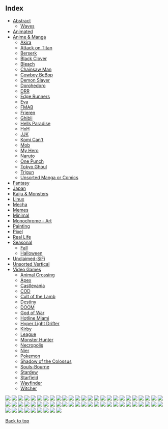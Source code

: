 
## Index

- [Abstract](https://github.com/RickyFoots/Wallpapers/blob/main/zz%20pages%20zz/Abstract.md)
  - [Waves](https://github.com/RickyFoots/Wallpapers/blob/main/zz%20pages%20zz/Waves.md)
- [Animated](https://github.com/RickyFoots/Wallpapers/blob/main/zz%20pages%20zz/Animated.md)
- [Anime & Manga](https://github.com/RickyFoots/Wallpapers/blob/main/zz%20pages%20zz/Anime-&-Manga.md)
  - [Akira](https://github.com/RickyFoots/Wallpapers/blob/main/zz%20pages%20zz/Akira.md)
  - [Attack on Titan](https://github.com/RickyFoots/Wallpapers/blob/main/zz%20pages%20zz/Attack-on-Titan.md)
  - [Berserk](https://github.com/RickyFoots/Wallpapers/blob/main/zz%20pages%20zz/Berserk.md)
  - [Black Clover](https://github.com/RickyFoots/Wallpapers/blob/main/zz%20pages%20zz/Black-Clover.md)
  - [Bleach](https://github.com/RickyFoots/Wallpapers/blob/main/zz%20pages%20zz/Bleach.md)
  - [Chainsaw Man](https://github.com/RickyFoots/Wallpapers/blob/main/zz%20pages%20zz/Chainsaw-Man.md)
  - [Cowboy BeBop](https://github.com/RickyFoots/Wallpapers/blob/main/zz%20pages%20zz/Cowboy-BeBop.md)
  - [Demon Slayer](https://github.com/RickyFoots/Wallpapers/blob/main/zz%20pages%20zz/Demon-Slayer.md)
  - [Dorohedoro](https://github.com/RickyFoots/Wallpapers/blob/main/zz%20pages%20zz/Dorohedoro.md)
  - [DRR](https://github.com/RickyFoots/Wallpapers/blob/main/zz%20pages%20zz/DRR.md)
  - [Edge Runners](https://github.com/RickyFoots/Wallpapers/blob/main/zz%20pages%20zz/Edge-Runners.md)
  - [Eva](https://github.com/RickyFoots/Wallpapers/blob/main/zz%20pages%20zz/Eva.md)
  - [FMAB](https://github.com/RickyFoots/Wallpapers/blob/main/zz%20pages%20zz/FMAB.md)
  - [Frieren](https://github.com/RickyFoots/Wallpapers/blob/main/zz%20pages%20zz/Frieren.md)
  - [Ghibli](https://github.com/RickyFoots/Wallpapers/blob/main/zz%20pages%20zz/Ghibli.md)
  - [Hells Paradise](https://github.com/RickyFoots/Wallpapers/blob/main/zz%20pages%20zz/Hells-Paradise.md)
  - [HxH](https://github.com/RickyFoots/Wallpapers/blob/main/zz%20pages%20zz/HxH.md)
  - [JJK](https://github.com/RickyFoots/Wallpapers/blob/main/zz%20pages%20zz/JJK.md)
  - [Komi Can't](https://github.com/RickyFoots/Wallpapers/blob/main/zz%20pages%20zz/Komi-Can't.md)
  - [Mob](https://github.com/RickyFoots/Wallpapers/blob/main/zz%20pages%20zz/Mob.md)
  - [My Hero](https://github.com/RickyFoots/Wallpapers/blob/main/zz%20pages%20zz/My-Hero.md)
  - [Naruto](https://github.com/RickyFoots/Wallpapers/blob/main/zz%20pages%20zz/Naruto.md)
  - [One Punch](https://github.com/RickyFoots/Wallpapers/blob/main/zz%20pages%20zz/One-Punch.md)
  - [Tokyo Ghoul](https://github.com/RickyFoots/Wallpapers/blob/main/zz%20pages%20zz/Tokyo-Ghoul.md)
  - [Trigun](https://github.com/RickyFoots/Wallpapers/blob/main/zz%20pages%20zz/Trigun.md)
  - [Unsorted Manga or Comics](https://github.com/RickyFoots/Wallpapers/blob/main/zz%20pages%20zz/Unsorted-Manga-or-Comics.md)
- [Fantasy](https://github.com/RickyFoots/Wallpapers/blob/main/zz%20pages%20zz/Fantasy.md)
- [Japan](https://github.com/RickyFoots/Wallpapers/blob/main/zz%20pages%20zz/Japan.md)
- [Kaiju & Monsters](https://github.com/RickyFoots/Wallpapers/blob/main/zz%20pages%20zz/Kaiju-&-Monsters.md)
- [Linux](https://github.com/RickyFoots/Wallpapers/blob/main/zz%20pages%20zz/Linux.md)
- [Mecha](https://github.com/RickyFoots/Wallpapers/blob/main/zz%20pages%20zz/Mecha.md)
- [Memes](https://github.com/RickyFoots/Wallpapers/blob/main/zz%20pages%20zz/Memes.md)
- [Minimal](https://github.com/RickyFoots/Wallpapers/blob/main/zz%20pages%20zz/Minimal.md)
- [Monochrome - Art](https://github.com/RickyFoots/Wallpapers/blob/main/zz%20pages%20zz/Monochrome-Art.md)
- [Painting](https://github.com/RickyFoots/Wallpapers/blob/main/zz%20pages%20zz/Painting.md)
- [Pixel](https://github.com/RickyFoots/Wallpapers/blob/main/zz%20pages%20zz/Pixel.md)
- [Real Life](https://github.com/RickyFoots/Wallpapers/blob/main/zz%20pages%20zz/Real-Life.md)
- [Seasonal](https://github.com/RickyFoots/Wallpapers/blob/main/zz%20pages%20zz/Seasonal.md)
  - [Fall](https://github.com/RickyFoots/Wallpapers/blob/main/zz%20pages%20zz/Fall.md)
  - [Halloween](https://github.com/RickyFoots/Wallpapers/blob/main/zz%20pages%20zz/Halloween.md)
- [Unclaimed-SiFi](https://github.com/RickyFoots/Wallpapers/blob/main/zz%20pages%20zz/Unclaimed-SiFi.md)
- [Unsorted Vertical](https://github.com/RickyFoots/Wallpapers/blob/main/zz%20pages%20zz/Unsorted-Vertical.md)
- [Video Games](https://github.com/RickyFoots/Wallpapers/blob/main/zz%20pages%20zz/Video-Games.md)
  - [Animal Crossing](https://github.com/RickyFoots/Wallpapers/blob/main/zz%20pages%20zz/Animal-Crossing.md)
  - [Apex](https://github.com/RickyFoots/Wallpapers/blob/main/zz%20pages%20zz/Apex.md)
  - [Castlevania](https://github.com/RickyFoots/Wallpapers/blob/main/zz%20pages%20zz/Castlevania.md)
  - [COD](https://github.com/RickyFoots/Wallpapers/blob/main/zz%20pages%20zz/COD.md)
  - [Cult of the Lamb](https://github.com/RickyFoots/Wallpapers/blob/main/zz%20pages%20zz/Cult-of-the-Lamb.md)
  - [Destiny](https://github.com/RickyFoots/Wallpapers/blob/main/zz%20pages%20zz/Destiny.md)
  - [DOOM](https://github.com/RickyFoots/Wallpapers/blob/main/zz%20pages%20zz/DOOM.md)
  - [God of War](https://github.com/RickyFoots/Wallpapers/blob/main/zz%20pages%20zz/God-of-War.md)
  - [Hotline Miami](https://github.com/RickyFoots/Wallpapers/blob/main/zz%20pages%20zz/Hotline-Miami.md)
  - [Hyper Light Drifter](https://github.com/RickyFoots/Wallpapers/blob/main/zz%20pages%20zz/Hyper-Light-Drifter.md)
  - [Kirby](https://github.com/RickyFoots/Wallpapers/blob/main/zz%20pages%20zz/Kirby.md)
  - [League](https://github.com/RickyFoots/Wallpapers/blob/main/zz%20pages%20zz/League.md)
  - [Monster Hunter](https://github.com/RickyFoots/Wallpapers/blob/main/zz%20pages%20zz/Monster-Hunter.md)
  - [Necropolis](https://github.com/RickyFoots/Wallpapers/blob/main/zz%20pages%20zz/Necropolis.md)
  - [Nier](https://github.com/RickyFoots/Wallpapers/blob/main/zz%20pages%20zz/Nier.md)
  - [Pokemon](https://github.com/RickyFoots/Wallpapers/blob/main/zz%20pages%20zz/Pokemon.md)
  - [Shadow of the Colossus](https://github.com/RickyFoots/Wallpapers/blob/main/zz%20pages%20zz/Shadow-of-the-Colossus.md)
  - [Souls-Bourne](https://github.com/RickyFoots/Wallpapers/blob/main/zz%20pages%20zz/Souls-Bourne.md)
  - [Stardew](https://github.com/RickyFoots/Wallpapers/blob/main/zz%20pages%20zz/Stardew.md)
  - [Starfield](https://github.com/RickyFoots/Wallpapers/blob/main/zz%20pages%20zz/Starfield.md)
  - [Wayfinder](https://github.com/RickyFoots/Wallpapers/blob/main/zz%20pages%20zz/Wayfinder.md)
  - [Witcher](https://github.com/RickyFoots/Wallpapers/blob/main/zz%20pages%20zz/Witcher.md)

</h1>

<img src="https://github.com/RickyFoots/Wallpapers/blob/main/Painting/00030.png">

<img src="https://github.com/RickyFoots/Wallpapers/blob/main/Painting/00111.png">

<img src="https://github.com/RickyFoots/Wallpapers/blob/main/Painting/00139.png">

<img src="https://github.com/RickyFoots/Wallpapers/blob/main/Painting/00224.jpg">

<img src="https://github.com/RickyFoots/Wallpapers/blob/main/Painting/00239.jpg">

<img src="https://github.com/RickyFoots/Wallpapers/blob/main/Painting/00245.png">

<img src="https://github.com/RickyFoots/Wallpapers/blob/main/Painting/00271.png">

<img src="https://github.com/RickyFoots/Wallpapers/blob/main/Painting/00279.jpg">

<img src="https://github.com/RickyFoots/Wallpapers/blob/main/Painting/00280.png">

<img src="https://github.com/RickyFoots/Wallpapers/blob/main/Painting/00288.png">

<img src="https://github.com/RickyFoots/Wallpapers/blob/main/Painting/00293.jpg">

<img src="https://github.com/RickyFoots/Wallpapers/blob/main/Painting/00294.png">

<img src="https://github.com/RickyFoots/Wallpapers/blob/main/Painting/00306.png">

<img src="https://github.com/RickyFoots/Wallpapers/blob/main/Painting/00355.png">

<img src="https://github.com/RickyFoots/Wallpapers/blob/main/Painting/01.jpg">

<img src="https://github.com/RickyFoots/Wallpapers/blob/main/Painting/02.jpg">

<img src="https://github.com/RickyFoots/Wallpapers/blob/main/Painting/03.jpg">

<img src="https://github.com/RickyFoots/Wallpapers/blob/main/Painting/04.jpg">

<img src="https://github.com/RickyFoots/Wallpapers/blob/main/Painting/05.jpg">

<img src="https://github.com/RickyFoots/Wallpapers/blob/main/Painting/06.jpg">

<img src="https://github.com/RickyFoots/Wallpapers/blob/main/Painting/06.png">

<img src="https://github.com/RickyFoots/Wallpapers/blob/main/Painting/07.jpg">

<img src="https://github.com/RickyFoots/Wallpapers/blob/main/Painting/07.png">

<img src="https://github.com/RickyFoots/Wallpapers/blob/main/Painting/08.jpg">

<img src="https://github.com/RickyFoots/Wallpapers/blob/main/Painting/08.png">

<img src="https://github.com/RickyFoots/Wallpapers/blob/main/Painting/10 - IkFbADX.png">

<img src="https://github.com/RickyFoots/Wallpapers/blob/main/Painting/10.jpg">

<img src="https://github.com/RickyFoots/Wallpapers/blob/main/Painting/11 - GdW27Qi.png">

<img src="https://github.com/RickyFoots/Wallpapers/blob/main/Painting/11 - hM2j0Vz.jpg">

<img src="https://github.com/RickyFoots/Wallpapers/blob/main/Painting/11.jpg">

<img src="https://github.com/RickyFoots/Wallpapers/blob/main/Painting/12 - KmFVtFp.png">

<img src="https://github.com/RickyFoots/Wallpapers/blob/main/Painting/12.jpg">

<img src="https://github.com/RickyFoots/Wallpapers/blob/main/Painting/13 - p4TIlyS.jpg">

<img src="https://github.com/RickyFoots/Wallpapers/blob/main/Painting/13.jpg">

<img src="https://github.com/RickyFoots/Wallpapers/blob/main/Painting/1330761.png">

<img src="https://github.com/RickyFoots/Wallpapers/blob/main/Painting/14 - BgotbjS.jpg">

<img src="https://github.com/RickyFoots/Wallpapers/blob/main/Painting/14 - M5yq3il.jpg">

<img src="https://github.com/RickyFoots/Wallpapers/blob/main/Painting/14.jpg">

<img src="https://github.com/RickyFoots/Wallpapers/blob/main/Painting/15.jpg">

<img src="https://github.com/RickyFoots/Wallpapers/blob/main/Painting/16.jpg">

<img src="https://github.com/RickyFoots/Wallpapers/blob/main/Painting/1638597695178.jpg">

<img src="https://github.com/RickyFoots/Wallpapers/blob/main/Painting/17.jpg">

<img src="https://github.com/RickyFoots/Wallpapers/blob/main/Painting/18.jpg">

<img src="https://github.com/RickyFoots/Wallpapers/blob/main/Painting/180-1806618_anime-landscape-scenery-clouds-stars-buildings-anime-landscape.jpg">

<img src="https://github.com/RickyFoots/Wallpapers/blob/main/Painting/19.jpg">

<img src="https://github.com/RickyFoots/Wallpapers/blob/main/Painting/1okwkjy3l3l71.png">

<img src="https://github.com/RickyFoots/Wallpapers/blob/main/Painting/20.jpg">

<img src="https://github.com/RickyFoots/Wallpapers/blob/main/Painting/20210817_004904.jpg">

<img src="https://github.com/RickyFoots/Wallpapers/blob/main/Painting/20220329_2038_GGAC_Discovery_Station_NO.1——_Explorer”.jpg">

<img src="https://github.com/RickyFoots/Wallpapers/blob/main/Painting/20220329_2038_The_Aeneid.jpg">

<img src="https://github.com/RickyFoots/Wallpapers/blob/main/Painting/20220404_2100_Do_not_disturb.jpg">

<img src="https://github.com/RickyFoots/Wallpapers/blob/main/Painting/20220404_2100_The_Observer.jpg">

<img src="https://github.com/RickyFoots/Wallpapers/blob/main/Painting/20220407_1454_Como_Lighthouse_02__Backgrounds_For_Animation_Course.jpg">

<img src="https://github.com/RickyFoots/Wallpapers/blob/main/Painting/20220416_1756_Japan.jpg">

<img src="https://github.com/RickyFoots/Wallpapers/blob/main/Painting/20220427_2307_Badlands_National_Park_Study.jpg">

<img src="https://github.com/RickyFoots/Wallpapers/blob/main/Painting/20220427_2307_Death_Valley_National_Park.jpg">

<img src="https://github.com/RickyFoots/Wallpapers/blob/main/Painting/20220427_2307_Virtual_Plein_Air_Studies.jpg">

<img src="https://github.com/RickyFoots/Wallpapers/blob/main/Painting/20220523_1613_Seabreeze_#03.jpg">

<img src="https://github.com/RickyFoots/Wallpapers/blob/main/Painting/20220605_2252_The_Last_Great_Ahamkara.jpg">

[Back to top](#Index)

